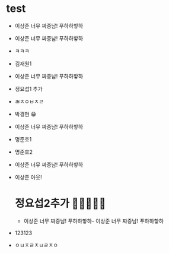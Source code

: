 # test
- 이상준 너무 짜증남! 푸하하핳하

- 이상준 너무 짜증남! 푸하하핳하

- ㅋㅋㅋ
- 김재원1
- 이상준 너무 짜증남! 푸하하핳하
- 정요섭1 추가
- ㄼㅈㅇㅂㅈㄹ 

- 박경현 😁

- 이상준 너무 짜증남! 푸하하핳하

- 명준호1
- 명준호2
- 이상준 너무 짜증남! 푸하하핳하
- 이상준 아웃!
  # 정요섭2추가 🍠🥩🧀🧇🥞

  - 이상준 너무 짜증남! 푸하하핳하- 이상준 너무 짜증남! 푸하하핳하

- 123123


- ㅇㅂㅈㄹㅈㅂㄹㅈㅇ